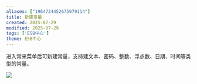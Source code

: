 ```yaml
---
aliases: ["1964724452675979114"]
title: 新建常量
created: 2025-07-29
modified: 2025-07-29
tags: ['ESB中心']
theme: ESB中心
---
```


进入常来菜单后可新建常量，支持建文本、密码、整数、浮点数、日期、时间等类型的常量。

![](https://myhelpdoc.oss-cn-heyuan.aliyuncs.com/mdimages/0cddeb4528661603918a1175b65fd699.jpg)
